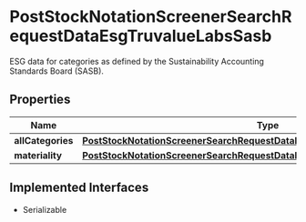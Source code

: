 

# PostStockNotationScreenerSearchRequestDataEsgTruvalueLabsSasb

ESG data for categories as defined by the Sustainability Accounting Standards Board (SASB).

## Properties

Name | Type | Description | Notes
------------ | ------------- | ------------- | -------------
**allCategories** | [**PostStockNotationScreenerSearchRequestDataEsgTruvalueLabsSasbAllCategories**](PostStockNotationScreenerSearchRequestDataEsgTruvalueLabsSasbAllCategories.md) |  |  [optional]
**materiality** | [**PostStockNotationScreenerSearchRequestDataEsgTruvalueLabsSasbMateriality**](PostStockNotationScreenerSearchRequestDataEsgTruvalueLabsSasbMateriality.md) |  |  [optional]


## Implemented Interfaces

* Serializable


